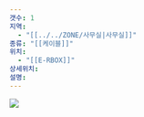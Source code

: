 ```yaml
---
갯수: 1
지역:
  - "[[../../ZONE/사무실|사무실]]"
종류: "[[케이블]]"
위치:
  - "[[E-RBOX]]"
상세위치: 
설명:
---
```

![](http://192.168.50.22/devices/240928_IMG_0009.jpg)